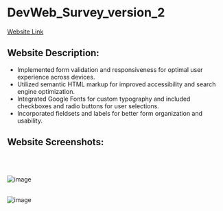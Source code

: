 # DevWeb_Survey_version_2

<a href='https://wcarl12.github.io/DevWeb_Survey_version_2/'>Website Link</a>

<h2>Website Description:</h2>
<ul>
  <li>Implemented form validation and responsiveness for optimal user experience across devices.</li>
  <li>Utilized semantic HTML markup for improved accessibility and search engine optimization. </li>
  <li>Integrated Google Fonts for custom typography and included checkboxes and radio buttons for user selections.</li>
  <li>Incorporated fieldsets and labels for better form organization and usability.</li>
</ul>

<h2>Website Screenshots:</h2>
<br>
<br>

![image](https://github.com/WCARL12/DevWeb_Survey_version_2/assets/139624156/058aecae-a463-4c7c-ba35-b24d34523491)
<br>
<br>


![image](https://github.com/WCARL12/DevWeb_Survey_version_2/assets/139624156/ce52535f-0791-45c4-b1c3-33b21e757b83)
